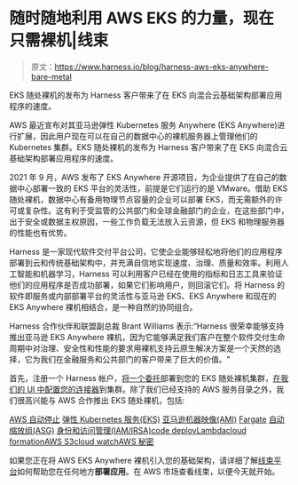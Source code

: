 # 随时随地利用 AWS EKS 的力量，现在只需裸机|线束

> 原文：<https://www.harness.io/blog/harness-aws-eks-anywhere-bare-metal>

EKS 随处裸机的发布为 Harness 客户带来了在 EKS 向混合云基础架构部署应用程序的速度。

AWS 最近宣布对其亚马逊弹性 Kubernetes 服务 Anywhere (EKS Anywhere)进行扩展，因此用户现在可以在自己的数据中心的裸机服务器上管理他们的 Kubernetes 集群。EKS 随处裸机的发布为 Harness 客户带来了在 EKS 向混合云基础架构部署应用程序的速度。

2021 年 9 月，AWS 发布了 EKS Anywhere 开源项目，为企业提供了在自己的数据中心部署一致的 EKS 平台的灵活性，前提是它们运行的是 VMware。借助 EKS 随处裸机，数据中心有备用物理节点容量的企业可以部署 EKS，而无需额外的许可或复杂性。这有利于受监管的公共部门和全球金融部门的企业，在这些部门中，出于安全或数据主权原因，一些工作负载无法放入云资源，但 EKS 和物理服务器的性能也有优势。

Harness 是一家现代软件交付平台公司，它使企业能够轻松地将他们的应用程序部署到云和传统基础架构中，并充满自信地实现速度、治理、质量和效率。利用人工智能和机器学习，Harness 可以利用客户已经在使用的指标和日志工具来验证他们的应用程序是否成功部署，如果它们影响用户，则回滚它们。将 Harness 的软件即服务或内部部署平台的灵活性与亚马逊 EKS、EKS Anywhere 和现在的 EKS Anywhere 裸机相结合，是一种自然的协同组合。

Harness 合作伙伴和联盟副总裁 Brant Williams 表示:“Harness 很荣幸能够支持推出亚马逊 EKS Anywhere 裸机，因为它能够满足我们客户在整个软件交付生命周期中对治理、安全性和性能的要求用裸机支持云原生解决方案是一个天然的选择，它为我们在金融服务和公共部门的客户带来了巨大的价值。"

首先，注册一个 Harness 帐户，[将一个委托](https://ngdocs.harness.io/article/re8kk0ex4k-delegate-installation-overview)部署到您的 EKS 随处裸机集群，[在我们的 UI 中配置您的连接器](https://ngdocs.harness.io/article/1gaud2efd4-add-a-kubernetes-cluster-connector)到集群。除了我们已经支持的 AWS 服务目录之外，我们很高兴能与 AWS 合作推出 EKS 随处裸机，包括:

[AWS 自动停止](https://harness.io/blog/product-updates/intelligent-cloud-cost-management/) [弹性 Kubernetes 服务(EKS)](https://docs.harness.io/article/l68rujg6mp-add-kubernetes-cluster-cloud-provider#option_aws_eks_support) [亚马逊机器映像(AMI)](https://docs.harness.io/category/mizega9tt6-ami-deployments) [Fargate](https://harness.io/blog/continuous-delivery/aws-fargate-a-cloud-based-container-solution-without-kubernetes/) [自动缩放组(ASG)](https://docs.harness.io/article/ox5ewy2sf4-ami-deployments-overview) [身份和访问管理(IAM/IRSA)](https://docs.harness.io/article/wt1gnigme7-add-amazon-web-services-cloud-provider)[code deploy](https://docs.harness.io/article/4t14lqxljo-aws-code-deploy-quickstart)[Lambda](https://docs.harness.io/article/wy1rjh19ej-aws-lambda-deployments)[cloud formation](https://docs.harness.io/category/hupik7gwhc-cloudformation-category)[AWS S3](https://docs.harness.io/article/ez256jsd04-add-aws-s-3-and-google-cloud-storage-artifact-servers)[cloud watch](https://docs.harness.io/article/q6ti811nck-cloud-watch-verification-overview)[AWS 秘密](https://docs.harness.io/article/otkxijqoa6-add-an-aws-secrets-manager)

如果您正在将 AWS EKS Anywhere 裸机引入您的基础架构，请详细了解[线束平台](https://harness.io/products/platform)如何帮助您在任何地方**部署应用**。在 AWS 市场查看线束，以便今天就开始。